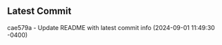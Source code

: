 
## Latest Commit
cae579a - Update README with latest commit info (2024-09-01 11:49:30 -0400) <Yunxi-Zhou>
